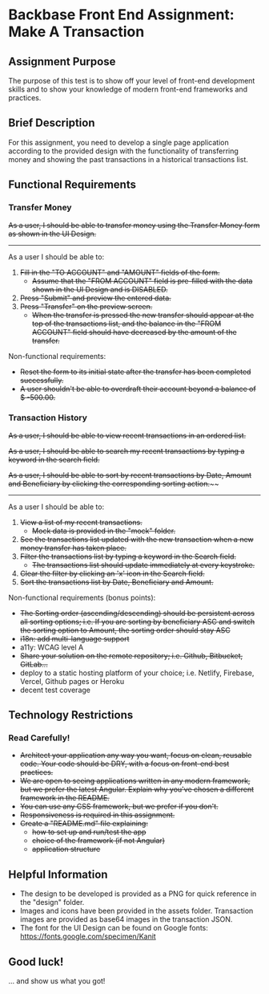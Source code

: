 # Backbase Front End Assignment: Make A Transaction

## Assignment Purpose

The purpose of this test is to show off your level of front-end development skills and to show your knowledge of modern front-end frameworks and practices.

## Brief Description

For this assignment, you need to develop a single page application according to the provided design with the functionality of transferring money and showing the past transactions in a historical transactions list.

## Functional Requirements

### Transfer Money

~~As a user, I should be able to transfer money using the Transfer Money form as shown in the UI Design.~~

---

As a user I should be able to:

1. ~~Fill in the "TO ACCOUNT" and "AMOUNT" fields of the form.~~
    - ~~Assume that the "FROM ACCOUNT" field is pre-filled with the data shown in the UI Design and is DISABLED.~~
2. ~~Press "Submit" and preview the entered data.~~
3. ~~Press "Transfer" on the preview screen.~~ 
    - ~~When the transfer is pressed the new transfer should appear at the top of the transactions list, and the balance in the "FROM ACCOUNT" field should have decreased by the amount of the transfer.~~

Non-functional requirements:

- ~~Reset the form to its initial state after the transfer has been completed successfully.~~
- ~~A user shouldn't be able to overdraft their account beyond a balance of $ -500.00.~~

### Transaction History

~~As a user, I should be able to view recent transactions in an ordered list.~~

~~As a user, I should be able to search my recent transactions by typing a keyword in the search field.~~

~~As a user, I should be able to sort by recent transactions by Date, Amount and Beneficiary by clicking the corresponding sorting action.~~~~

---

As a user I should be able to:

1. ~~View a list of my recent transactions.~~
    - ~~Mock data is provided in the "mock" folder.~~
2. ~~See the transactions list updated with the new transaction when a new money transfer has taken place.~~
3. ~~Filter the transactions list by typing a keyword in the Search field.~~
    - ~~The transactions list should update immediately at every keystroke.~~
4. ~~Clear the filter by clicking an 'x' icon in the Search field.~~
4. ~~Sort the transactions list by Date, Beneficiary and Amount.~~

Non-functional requirements (bonus points):

- ~~The Sorting order (ascending/descending) should be persistent across all sorting options; i.e. If you are sorting by beneficiary ASC and switch the sorting option to Amount, the sorting order should stay ASC~~
- ~~i18n: add multi-language support~~
- a11y: WCAG level A
- ~~Share your solution on the remote repository; i.e. Github, Bitbucket, GitLab...~~
- deploy to a static hosting platform of your choice; i.e. Netlify, Firebase, Vercel, Github pages or Heroku
- decent test coverage


## Technology Restrictions

### Read Carefully!

- ~~Architect your application any way you want, focus on clean, reusable code. Your code should be DRY, with a focus on front-end best practices.~~
- ~~We are open to seeing applications written in any modern framework, but we prefer the latest Angular. Explain why you've chosen a different framework in the README.~~
- ~~You can use any CSS framework, but we prefer if you don't.~~
- ~~Responsiveness is required in this assignment.~~
- ~~Create a "README.md" file explaining:~~
    - ~~how to set up and run/test the app~~
    - ~~choice of the framework (if not Angular)~~
    - ~~application structure~~

## Helpful Information

- The design to be developed is provided as a PNG for quick reference in the "design" folder.
- Images and icons have been provided in the assets folder. Transaction images are provided as base64 images in the transaction JSON.
- The font for the UI Design can be found on Google fonts: https://fonts.google.com/specimen/Kanit


## Good luck!

... and show us what you got!
